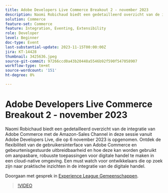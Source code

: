```yaml
---
title: Adobe Developers Live Commerce Breakout 2 - november 2023
description: Naomi Robichaud biedt een gedetailleerd overzicht van de integratie van Adobe Commerce met de Amazon-Sales Channel in deze sessie vanuit Adobe Developers Live, die op 6 november 2023 is opgenomen. Ontdek de flexibiliteit van de gebruikersinterface van Adobe Commerce en gebeurtenisgestuurde uitbreidbaarheid en hoe deze kan worden gebruikt om aanpasbare, robuuste toepassingen voor digitale handel te maken in een cloud-native omgeving. Een must watch voor ontwikkelaars die op zoek zijn naar praktische inzichten in de integratie van de digitale handel.
solution: Commerce
feature-set: Commerce
feature: Integration, Eventing, Extensibility
role: Developer
level: Beginner
doc-type: Event
last-substantial-update: 2023-11-15T00:00:00Z
jira: KT-14428
thumbnail: 3425636.jpeg
source-git-commit: 97266ccd0a43b20448a5546b92f590f547058907
workflow-type: tm+mt
source-wordcount: '151'
ht-degree: 0%

---
```



# Adobe Developers Live Commerce Breakout 2 - november 2023

Naomi Robichaud biedt een gedetailleerd overzicht van de integratie van Adobe Commerce met de Amazon-Sales Channel in deze sessie vanuit Adobe Developers Live, die op 6 november 2023 is opgenomen. Ontdek de flexibiliteit van de gebruikersinterface van Adobe Commerce en gebeurtenisgestuurde uitbreidbaarheid en hoe deze kan worden gebruikt om aanpasbare, robuuste toepassingen voor digitale handel te maken in een cloud-native omgeving. Een must watch voor ontwikkelaars die op zoek zijn naar praktische inzichten in de integratie van de digitale handel.

Doorgaan met gesprek in [Experience League Gemeenschappen](https://adobe.ly/46M7lZK).

>[!VIDEO](https://video.tv.adobe.com/v/3425636/?learn=on)